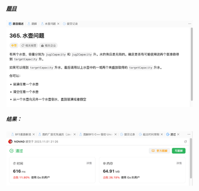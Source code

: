 ##### [题目](https://leetcode.cn/problems/water-and-jug-problem/description/)
![pic](img.png)
##### 结果：
![pic](result.png)